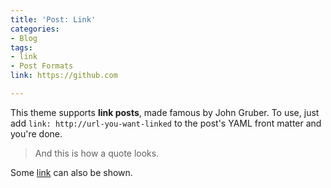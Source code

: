 ```yaml
---
title: 'Post: Link'
categories:
- Blog
tags:
- link
- Post Formats
link: https://github.com

---
```

This theme supports **link posts**, made famous by John Gruber. To use, just add `link: http://url-you-want-linked` to the post's YAML front matter and you're done.

> And this is how a quote looks.

Some [link](#) can also be shown.